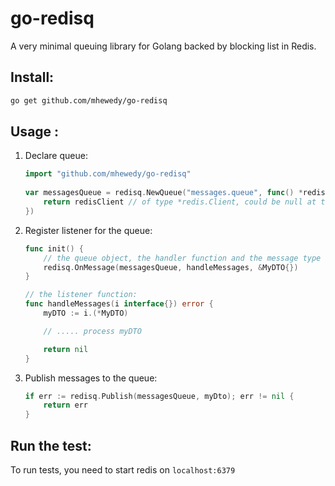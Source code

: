 # go-redisq

A very minimal queuing library for Golang backed by blocking list in Redis.

## Install:
```bash
go get github.com/mhewedy/go-redisq
```

## Usage :
1. Declare queue:
    ```go
    import "github.com/mhewedy/go-redisq"
  
    var messagesQueue = redisq.NewQueue("messages.queue", func() *redis.Client {
        return redisClient // of type *redis.Client, could be null at time of queue creation but should be resolve to value before using the queue.
    })
    ```
2. Register listener for the queue:
    ```go
    func init() {
 	    // the queue object, the handler function and the message type
        redisq.OnMessage(messagesQueue, handleMessages, &MyDTO{})
    }

    // the listener function:
    func handleMessages(i interface{}) error {
 	    myDTO := i.(*MyDTO)
    
 	    // ..... process myDTO
 	
 	    return nil
    }
    ```
3. Publish messages to the queue:
    ```go
    if err := redisq.Publish(messagesQueue, myDto); err != nil {
        return err
    }
    ```
## Run the test:
To run tests, you need to start redis on `localhost:6379`
